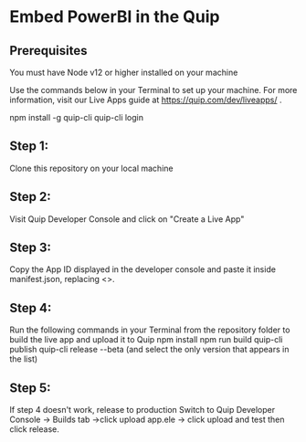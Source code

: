 # Embed PowerBI in the Quip

## Prerequisites

You must have Node v12 or higher installed on your machine

Use the commands below in your Terminal to set up your machine. For more information, visit our Live Apps guide at https://quip.com/dev/liveapps/ .

npm install -g quip-cli
quip-cli login


## Step 1:

Clone this repository on your local machine


## Step 2:

Visit Quip Developer Console and click on "Create a Live App"

## Step 3:
Copy the App ID displayed in the developer console and paste it inside manifest.json, replacing <<ENTER YOUR LIVE APP ID HERE>>.


## Step 4:
Run the following commands in your Terminal from the repository folder to build the live app and upload it to Quip
npm install
npm run build
quip-cli publish
quip-cli release --beta (and select the only version that appears in the list)



## Step 5:
If step 4 doesn't work, release to production
Switch to Quip Developer Console -> Builds tab ->click upload app.ele  -> click upload and test then click release.




